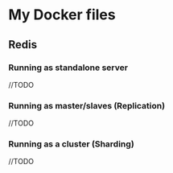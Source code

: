 # My Docker files

## Redis
### Running as standalone server
//TODO

### Running as master/slaves (Replication)
//TODO

### Running as a cluster (Sharding)
//TODO

